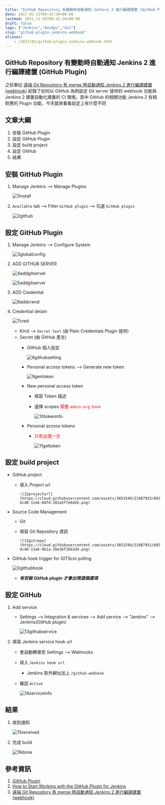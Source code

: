 ```yaml
---
title: "GitHub Repository 有變動時自動通知 Jenkins 2 進行編譯建置 (GitHub Plugin)"
date: 2017-02-11T00:42:34+08:00
lastmod: 2021-11-02T00:42:34+08:00
draft: false
tags: ["Jenkins","DevOps","Git"]
slug: "github-plugin-jenkins-webhook"
aliases:
    - /2017/02/github-plugin-jenkins-webhook.html
---
```

## GitHub Repository 有變動時自動通知 Jenkins 2 進行編譯建置 (GitHub Plugin)

之前筆記 [遠端 Git Repository 有 merge 時自動通知 Jenkins 2 進行編譯建置 (webhook)](/git-repository-jenkins2-webhook) 紀錄了如何以 GitHub 為例設定 Git server 提供的 webhook 功能與 Jenkins 2 建置自動化建置的 CI 環境，其中 GitHub 的相關功能 Jenkins 2 有相對應的 Plugin 功能，今天就來看看設定上有什麼不同

## 文章大綱

1. 安裝 GitHub Plugin
2. 設定 GitHub Plugin
3. 設定 build project
4. 設定 GitHub
5. 結果

## 安裝 GitHub Plugin

1. Manage Jenkins --> Manage Plugins

    ![1install](https://cloud.githubusercontent.com/assets/3851540/21919841/52c569f6-d998-11e6-91aa-c789cf9619be.png)

2. `Available` tab --> Filter `GitHub plugin` --> 勾選 `GitHub plugin`

    ![2github](https://cloud.githubusercontent.com/assets/3851540/21919842/52c84090-d998-11e6-96dc-e71c1944d799.png)

## 設定 GitHub Plugin

1. Manage Jenkins --> Configure System

    ![3globalconfig](https://cloud.githubusercontent.com/assets/3851540/21919843/52ca3da0-d998-11e6-8552-090862f6dbf1.png)

2. ADD GITHUB SERVER

    ![4addgitserver](https://cloud.githubusercontent.com/assets/3851540/21919844/52e3b06e-d998-11e6-9ecd-96faeaaa2c04.png)

    ![5addgitserver](https://cloud.githubusercontent.com/assets/3851540/21919846/52e9929a-d998-11e6-8afb-ef58a8ce03aa.png)
3. ADD Credential

    ![6addcrend](https://cloud.githubusercontent.com/assets/3851540/21919845/52e5febe-d998-11e6-92bd-704b8f84b82a.png)
4. Credential detain

    ![7cred](https://cloud.githubusercontent.com/assets/3851540/21919848/52ecaed0-d998-11e6-92f6-b4b0ceadc07d.png)
    - Kind --> `Secret text` (由 Plain Credentials Plugin 提供)
    - Secret (由 GitHub 產生)
        - GitHub 個人設定

            ![8githubsetting](https://cloud.githubusercontent.com/assets/3851540/21919847/52eb7268-d998-11e6-881d-8ed2b97b370d.png)
        - Personal access tokens --> Generate new token

            ![9gentoken](https://cloud.githubusercontent.com/assets/3851540/21919837/52c1529e-d998-11e6-88a6-3d2d74d7d589.png)
        - New personal access token
            - 填寫 Token 描述
            - 選擇 scopes <span style="color:red">需要 `admin:org_hook`</span>

                ![10tokeninfo](https://cloud.githubusercontent.com/assets/3851540/21919839/52c339d8-d998-11e6-81bd-db10793fb610.png)
        - Personal access tokens
            - <span style="color:red">只有出現一次</span>

                ![11gettoken](https://cloud.githubusercontent.com/assets/3851540/21919838/52c2fe6e-d998-11e6-8d8c-583b67b6c7fe.png)

## 設定 build project

- GitHub project
  - 填入 Project url

        ![12projecturl](https://cloud.githubusercontent.com/assets/3851540/21987933/683c3544-dc40-11e6-8dfd-281a5f7e6d2b.png)

- Source Code Management
  - Git
  - 填寫 Git Repository 資訊

        ![13gitrepo](https://cloud.githubusercontent.com/assets/3851540/21987931/683822b0-dc40-11e6-9b1a-2be3bf1bb2d4.png)
- GitHub hook trigger for GITScm polling

    ![0githubhook](https://cloud.githubusercontent.com/assets/3851540/22008497/af30e6c2-dcb6-11e6-91c2-515077ac9322.png)
  - ***有安裝 GitHub plugin 才會出現這個選項***

## 設定 GitHub

1. Add service
   - Settings --> Integration & services --> Add service --> "Jenkins"  --> Jenkins(GitHub plugin)

        ![13githubservice](https://cloud.githubusercontent.com/assets/3851540/21987928/68368a54-dc40-11e6-904d-d6d0b60cb48a.png)

2. 填寫 Jenkins service hook url
    - 會自動轉導至 Settings --> Webhooks
    - 填入 `Jenkins hook url`
        - Jenkins 對外網址加上 `/github-webhook`
    - 確認 `Active`

        ![14serviceinfo](https://cloud.githubusercontent.com/assets/3851540/21987929/6837c824-dc40-11e6-8d91-f3058b60e905.png)

## 結果

1. 收到通知

    ![15received](https://cloud.githubusercontent.com/assets/3851540/21987930/6837cd06-dc40-11e6-829b-d5cdd2bce37a.png)

2. 完成 build

    ![16done](https://cloud.githubusercontent.com/assets/3851540/21987932/6838d2dc-dc40-11e6-96c2-e708fb2f33b0.png)

## 參考資訊

1. [GitHub Plugin](https://wiki.jenkins-ci.org/display/JENKINS/GitHub+Plugin)
2. [How to Start Working with the GitHub Plugin for Jenkins](https://www.blazemeter.com/blog/how-start-working-github-plugin-jenkins)
3. [遠端 Git Repository 有 merge 時自動通知 Jenkins 2 進行編譯建置 (webhook)](/git-repository-jenkins2-webhook)
